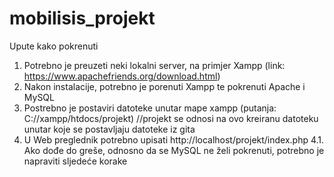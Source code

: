 # mobilisis_projekt

Upute kako pokrenuti

1. Potrebno je preuzeti neki lokalni server, na primjer Xampp (link: https://www.apachefriends.org/download.html)
2. Nakon instalacije, potrebno je porenuti Xampp te pokrenuti Apache i MySQL
3. Postrebno je postaviri datoteke unutar mape xampp (putanja: C://xampp/htdocs/projekt) //projekt se odnosi na ovo kreiranu datoteku unutar koje se 
postavljaju datoteke iz gita
4. U Web preglednik potrebno upisati http://localhost/projekt/index.php
  4.1. Ako dođe do greše, odnosno da se MySQL ne želi pokrenuti, potrebno je napraviti sljedeće korake 
  
